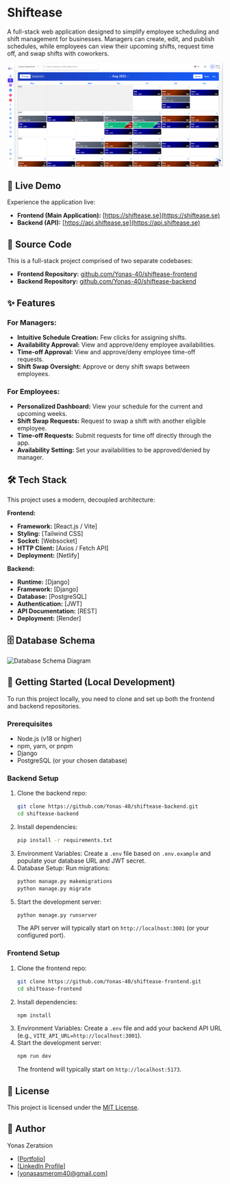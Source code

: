 # Shiftease

A full-stack web application designed to simplify employee scheduling and shift management for businesses. Managers can create, edit, and publish schedules, while employees can view their upcoming shifts, request time off, and swap shifts with coworkers.

![Shiftease App Screenshot](/assets/screenshot-calendar-view.png) <!-- See Step 3 -->

## 🚀 Live Demo

Experience the application live:
*   **Frontend (Main Application):** [https://shiftease.se](https://shiftease.se)
*   **Backend (API):** [https://api.shiftease.se](https://api.shiftease.se)

## 📁 Source Code

This is a full-stack project comprised of two separate codebases:
*   **Frontend Repository:** [github.com/Yonas-40/shiftease-frontend](https://github.com/Yonas-40/shiftease-frontend-latest)
*   **Backend Repository:** [github.com/Yonas-40/shiftease-backend](https://github.com/Yonas-40/shiftease-backend-latest)

## ✨ Features

### For Managers:
*   **Intuitive Schedule Creation:** Few clicks for assigning shifts.
*   **Availability Approval:** View and approve/deny employee availabilities.
*   **Time-off Approval:** View and approve/deny employee time-off requests.
*   **Shift Swap Oversight:** Approve or deny shift swaps between employees.

### For Employees:
*   **Personalized Dashboard:** View your schedule for the current and upcoming weeks.
*   **Shift Swap Requests:** Request to swap a shift with another eligible employee.
*   **Time-off Requests:** Submit requests for time off directly through the app.
*   **Availability Setting:** Set your availabilities to be approved/denied by manager.

## 🛠️ Tech Stack

This project uses a modern, decoupled architecture:

**Frontend:**
*   **Framework:** [React.js / Vite]
*   **Styling:** [Tailwind CSS]
*   **Socket:**  [Websocket]
*   **HTTP Client:** [Axios / Fetch API]
*   **Deployment:** [Netlify]

**Backend:**
*   **Runtime:** [Django]
*   **Framework:** [Django]
*   **Database:** [PostgreSQL]
*   **Authentication:** [JWT]
*   **API Documentation:** [REST]
*   **Deployment:** [Render]

## 🗄️ Database Schema

<!-- This is a PRO move. It shows you understand data modeling. -->
![Database Schema Diagram](/path/to/your/database-schema.png) <!-- Optional but impressive -->


## 🚦 Getting Started (Local Development)

To run this project locally, you need to clone and set up both the frontend and backend repositories.

### Prerequisites
*   Node.js (v18 or higher)
*   npm, yarn, or pnpm
*   Django
*   PostgreSQL (or your chosen database)

### Backend Setup
1.  Clone the backend repo:
    ```bash
    git clone https://github.com/Yonas-40/shiftease-backend.git
    cd shiftease-backend
    ```
2.  Install dependencies:
    ```bash
    pip install -r requirements.txt
    ```
3.  Environment Variables: Create a `.env` file based on `.env.example` and populate your database URL and JWT secret.
4.  Database Setup: Run migrations:
    ```bash
    python manage.py makemigrations
    python manage.py migrate
    ```
5.  Start the development server:
    ```bash
    python manage.py runserver
    ```
    The API server will typically start on `http://localhost:3001` (or your configured port).

### Frontend Setup
1.  Clone the frontend repo:
    ```bash
    git clone https://github.com/Yonas-40/shiftease-frontend.git
    cd shiftease-frontend
    ```
2.  Install dependencies:
    ```bash
    npm install
    ```
3.  Environment Variables: Create a `.env` file and add your backend API URL (e.g., `VITE_API_URL=http://localhost:3001`).
4.  Start the development server:
    ```bash
    npm run dev
    ```
    The frontend will typically start on `http://localhost:5173`.

## 📝 License

This project is licensed under the [MIT License](LICENSE).

## 👤 Author

Yonas Zeratsion
- [[Portfolio](https://yonas-portfolio-six.vercel.app/)]
- [[LinkedIn Profile](https://www.linkedin.com/in/yonas-asmerom-92b54622b/)]
- [yonasasmerom40@gmail.com]
